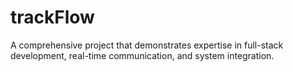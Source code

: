 # trackFlow
A comprehensive project that demonstrates expertise in full-stack development, real-time communication, and system integration.
